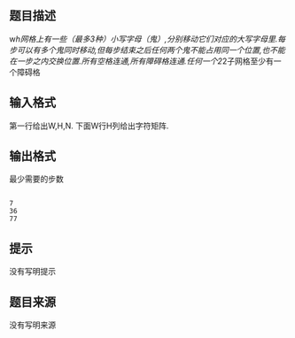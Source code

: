 


## 题目描述
w*h网格上有一些（最多3种）小写字母（鬼）,分别移动它们对应的大写字母里.每步可以有多个鬼同时移动,但每步结束之后任何两个鬼不能占用同一个位置,也不能在一步之内交换位置.所有空格连通,所有障碍格连通.任何一个2*2子网格至少有一个障碍格
## 输入格式
第一行给出W,H,N. 下面W行H列给出字符矩阵.
## 输出格式
最少需要的步数

```input1

```
```output1
7
36
77
```

## 提示
没有写明提示
## 题目来源
没有写明来源


